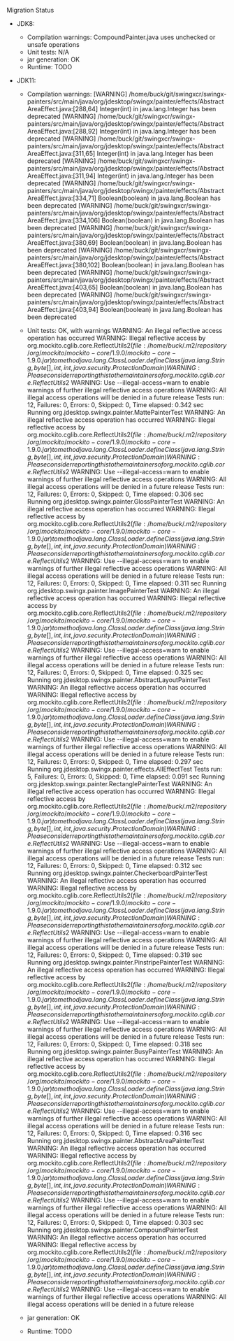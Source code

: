 Migration Status
- JDK8:
  - Compilation warnings: CompoundPainter.java uses unchecked or unsafe operations
  - Unit tests: N/A
  - jar generation: OK
  - Runtime: TODO
  
- JDK11:
  - Compilation warnings: 
[WARNING] /home/buck/git/swingxcr/swingx-painters/src/main/java/org/jdesktop/swingx/painter/effects/AbstractAreaEffect.java:[288,64] Integer(int) in java.lang.Integer has been deprecated
[WARNING] /home/buck/git/swingxcr/swingx-painters/src/main/java/org/jdesktop/swingx/painter/effects/AbstractAreaEffect.java:[288,92] Integer(int) in java.lang.Integer has been deprecated
[WARNING] /home/buck/git/swingxcr/swingx-painters/src/main/java/org/jdesktop/swingx/painter/effects/AbstractAreaEffect.java:[311,65] Integer(int) in java.lang.Integer has been deprecated
[WARNING] /home/buck/git/swingxcr/swingx-painters/src/main/java/org/jdesktop/swingx/painter/effects/AbstractAreaEffect.java:[311,94] Integer(int) in java.lang.Integer has been deprecated
[WARNING] /home/buck/git/swingxcr/swingx-painters/src/main/java/org/jdesktop/swingx/painter/effects/AbstractAreaEffect.java:[334,71] Boolean(boolean) in java.lang.Boolean has been deprecated
[WARNING] /home/buck/git/swingxcr/swingx-painters/src/main/java/org/jdesktop/swingx/painter/effects/AbstractAreaEffect.java:[334,106] Boolean(boolean) in java.lang.Boolean has been deprecated
[WARNING] /home/buck/git/swingxcr/swingx-painters/src/main/java/org/jdesktop/swingx/painter/effects/AbstractAreaEffect.java:[380,69] Boolean(boolean) in java.lang.Boolean has been deprecated
[WARNING] /home/buck/git/swingxcr/swingx-painters/src/main/java/org/jdesktop/swingx/painter/effects/AbstractAreaEffect.java:[380,102] Boolean(boolean) in java.lang.Boolean has been deprecated
[WARNING] /home/buck/git/swingxcr/swingx-painters/src/main/java/org/jdesktop/swingx/painter/effects/AbstractAreaEffect.java:[403,65] Boolean(boolean) in java.lang.Boolean has been deprecated
[WARNING] /home/buck/git/swingxcr/swingx-painters/src/main/java/org/jdesktop/swingx/painter/effects/AbstractAreaEffect.java:[403,94] Boolean(boolean) in java.lang.Boolean has been deprecated

  - Unit tests: OK, with warnings
 WARNING: An illegal reflective access operation has occurred
 WARNING: Illegal reflective access by org.mockito.cglib.core.ReflectUtils$2 (file:/home/buck/.m2/repository/org/mockito/mockito-core/1.9.0/mockito-core-1.9.0.jar) to method java.lang.ClassLoader.defineClass(java.lang.String,byte[],int,int,java.security.ProtectionDomain)
 WARNING: Please consider reporting this to the maintainers of org.mockito.cglib.core.ReflectUtils$2
 WARNING: Use --illegal-access=warn to enable warnings of further illegal reflective access operations
 WARNING: All illegal access operations will be denied in a future release
 Tests run: 12, Failures: 0, Errors: 0, Skipped: 0, Time elapsed: 0.342 sec
 Running org.jdesktop.swingx.painter.MattePainterTest
 WARNING: An illegal reflective access operation has occurred
 WARNING: Illegal reflective access by org.mockito.cglib.core.ReflectUtils$2 (file:/home/buck/.m2/repository/org/mockito/mockito-core/1.9.0/mockito-core-1.9.0.jar) to method java.lang.ClassLoader.defineClass(java.lang.String,byte[],int,int,java.security.ProtectionDomain)
 WARNING: Please consider reporting this to the maintainers of org.mockito.cglib.core.ReflectUtils$2
 WARNING: Use --illegal-access=warn to enable warnings of further illegal reflective access operations
 WARNING: All illegal access operations will be denied in a future release
 Tests run: 12, Failures: 0, Errors: 0, Skipped: 0, Time elapsed: 0.306 sec
 Running org.jdesktop.swingx.painter.GlossPainterTest
 WARNING: An illegal reflective access operation has occurred
 WARNING: Illegal reflective access by org.mockito.cglib.core.ReflectUtils$2 (file:/home/buck/.m2/repository/org/mockito/mockito-core/1.9.0/mockito-core-1.9.0.jar) to method java.lang.ClassLoader.defineClass(java.lang.String,byte[],int,int,java.security.ProtectionDomain)
 WARNING: Please consider reporting this to the maintainers of org.mockito.cglib.core.ReflectUtils$2
 WARNING: Use --illegal-access=warn to enable warnings of further illegal reflective access operations
 WARNING: All illegal access operations will be denied in a future release
 Tests run: 12, Failures: 0, Errors: 0, Skipped: 0, Time elapsed: 0.311 sec
 Running org.jdesktop.swingx.painter.ImagePainterTest
 WARNING: An illegal reflective access operation has occurred
 WARNING: Illegal reflective access by org.mockito.cglib.core.ReflectUtils$2 (file:/home/buck/.m2/repository/org/mockito/mockito-core/1.9.0/mockito-core-1.9.0.jar) to method java.lang.ClassLoader.defineClass(java.lang.String,byte[],int,int,java.security.ProtectionDomain)
 WARNING: Please consider reporting this to the maintainers of org.mockito.cglib.core.ReflectUtils$2
 WARNING: Use --illegal-access=warn to enable warnings of further illegal reflective access operations
 WARNING: All illegal access operations will be denied in a future release
 Tests run: 12, Failures: 0, Errors: 0, Skipped: 0, Time elapsed: 0.325 sec
 Running org.jdesktop.swingx.painter.AbstractLayoutPainterTest
 WARNING: An illegal reflective access operation has occurred
 WARNING: Illegal reflective access by org.mockito.cglib.core.ReflectUtils$2 (file:/home/buck/.m2/repository/org/mockito/mockito-core/1.9.0/mockito-core-1.9.0.jar) to method java.lang.ClassLoader.defineClass(java.lang.String,byte[],int,int,java.security.ProtectionDomain)
 WARNING: Please consider reporting this to the maintainers of org.mockito.cglib.core.ReflectUtils$2
 WARNING: Use --illegal-access=warn to enable warnings of further illegal reflective access operations
 WARNING: All illegal access operations will be denied in a future release
 Tests run: 12, Failures: 0, Errors: 0, Skipped: 0, Time elapsed: 0.297 sec
 Running org.jdesktop.swingx.painter.effects.AllEffectTest
 Tests run: 5, Failures: 0, Errors: 0, Skipped: 0, Time elapsed: 0.091 sec
 Running org.jdesktop.swingx.painter.RectanglePainterTest
 WARNING: An illegal reflective access operation has occurred
 WARNING: Illegal reflective access by org.mockito.cglib.core.ReflectUtils$2 (file:/home/buck/.m2/repository/org/mockito/mockito-core/1.9.0/mockito-core-1.9.0.jar) to method java.lang.ClassLoader.defineClass(java.lang.String,byte[],int,int,java.security.ProtectionDomain)
 WARNING: Please consider reporting this to the maintainers of org.mockito.cglib.core.ReflectUtils$2
 WARNING: Use --illegal-access=warn to enable warnings of further illegal reflective access operations
 WARNING: All illegal access operations will be denied in a future release
 Tests run: 12, Failures: 0, Errors: 0, Skipped: 0, Time elapsed: 0.312 sec
 Running org.jdesktop.swingx.painter.CheckerboardPainterTest
 WARNING: An illegal reflective access operation has occurred
 WARNING: Illegal reflective access by org.mockito.cglib.core.ReflectUtils$2 (file:/home/buck/.m2/repository/org/mockito/mockito-core/1.9.0/mockito-core-1.9.0.jar) to method java.lang.ClassLoader.defineClass(java.lang.String,byte[],int,int,java.security.ProtectionDomain)
 WARNING: Please consider reporting this to the maintainers of org.mockito.cglib.core.ReflectUtils$2
 WARNING: Use --illegal-access=warn to enable warnings of further illegal reflective access operations
 WARNING: All illegal access operations will be denied in a future release
 Tests run: 12, Failures: 0, Errors: 0, Skipped: 0, Time elapsed: 0.319 sec
 Running org.jdesktop.swingx.painter.PinstripePainterTest
 WARNING: An illegal reflective access operation has occurred
 WARNING: Illegal reflective access by org.mockito.cglib.core.ReflectUtils$2 (file:/home/buck/.m2/repository/org/mockito/mockito-core/1.9.0/mockito-core-1.9.0.jar) to method java.lang.ClassLoader.defineClass(java.lang.String,byte[],int,int,java.security.ProtectionDomain)
 WARNING: Please consider reporting this to the maintainers of org.mockito.cglib.core.ReflectUtils$2
 WARNING: Use --illegal-access=warn to enable warnings of further illegal reflective access operations
 WARNING: All illegal access operations will be denied in a future release
 Tests run: 12, Failures: 0, Errors: 0, Skipped: 0, Time elapsed: 0.318 sec
 Running org.jdesktop.swingx.painter.BusyPainterTest
 WARNING: An illegal reflective access operation has occurred
 WARNING: Illegal reflective access by org.mockito.cglib.core.ReflectUtils$2 (file:/home/buck/.m2/repository/org/mockito/mockito-core/1.9.0/mockito-core-1.9.0.jar) to method java.lang.ClassLoader.defineClass(java.lang.String,byte[],int,int,java.security.ProtectionDomain)
 WARNING: Please consider reporting this to the maintainers of org.mockito.cglib.core.ReflectUtils$2
 WARNING: Use --illegal-access=warn to enable warnings of further illegal reflective access operations
 WARNING: All illegal access operations will be denied in a future release
 Tests run: 12, Failures: 0, Errors: 0, Skipped: 0, Time elapsed: 0.316 sec
 Running org.jdesktop.swingx.painter.AbstractAreaPainterTest
 WARNING: An illegal reflective access operation has occurred
 WARNING: Illegal reflective access by org.mockito.cglib.core.ReflectUtils$2 (file:/home/buck/.m2/repository/org/mockito/mockito-core/1.9.0/mockito-core-1.9.0.jar) to method java.lang.ClassLoader.defineClass(java.lang.String,byte[],int,int,java.security.ProtectionDomain)
 WARNING: Please consider reporting this to the maintainers of org.mockito.cglib.core.ReflectUtils$2
 WARNING: Use --illegal-access=warn to enable warnings of further illegal reflective access operations
 WARNING: All illegal access operations will be denied in a future release
 Tests run: 12, Failures: 0, Errors: 0, Skipped: 0, Time elapsed: 0.303 sec
 Running org.jdesktop.swingx.painter.CompoundPainterTest
 WARNING: An illegal reflective access operation has occurred
 WARNING: Illegal reflective access by org.mockito.cglib.core.ReflectUtils$2 (file:/home/buck/.m2/repository/org/mockito/mockito-core/1.9.0/mockito-core-1.9.0.jar) to method java.lang.ClassLoader.defineClass(java.lang.String,byte[],int,int,java.security.ProtectionDomain)
 WARNING: Please consider reporting this to the maintainers of org.mockito.cglib.core.ReflectUtils$2
 WARNING: Use --illegal-access=warn to enable warnings of further illegal reflective access operations
 WARNING: All illegal access operations will be denied in a future release
  - jar generation: OK
  - Runtime: TODO

  